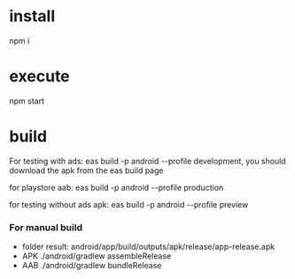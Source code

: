 # install

npm i

# execute

npm start

# build

For testing with ads: eas build -p android --profile development, you should download the apk from the eas build page

for playstore aab: eas build -p android --profile production

for testing without ads apk: eas build -p android --profile preview

### For manual build

- folder result: android/app/build/outputs/apk/release/app-release.apk
- APK
  ./android/gradlew assembleRelease
- AAB
  ./android/gradlew bundleRelease
